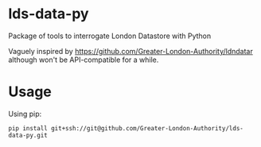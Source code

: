# lds-data-py
Package of tools to interrogate London Datastore with Python

Vaguely inspired by https://github.com/Greater-London-Authority/ldndatar although won't be API-compatible for a while.

# Usage
Using pip:
```
pip install git+ssh://git@github.com/Greater-London-Authority/lds-data-py.git
```
